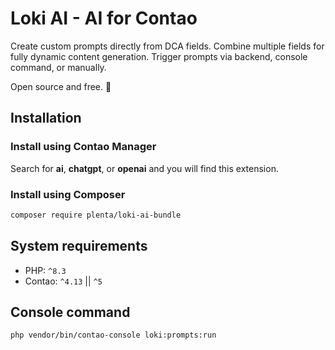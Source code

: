 # Loki AI - AI for Contao

Create custom prompts directly from DCA fields.
Combine multiple fields for fully dynamic content generation.
Trigger prompts via backend, console command, or manually.

Open source and free. 🚀

## Installation

### Install using Contao Manager

Search for **ai**, **chatgpt**, or **openai** and you will find this extension.

### Install using Composer

```bash
composer require plenta/loki-ai-bundle
```


## System requirements

- PHP: `^8.3`
- Contao: `^4.13` || `^5`

## Console command

```bash
php vendor/bin/contao-console loki:prompts:run
```
